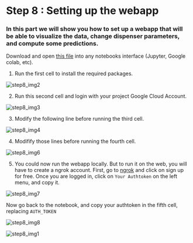 # Step 8 : Setting up the webapp

### In this part we will show you how to set up a webapp that will be able to visualize the data, change dispenser parameters, and compute some predictions. 

Download and open [this file](https://github.com/stefarine/smart_food_dispenser/blob/main/Code/WebApp/webapp_dispenser.ipynb) into any notebooks interface (Jupyter, Google colab, etc). 

1. Run the first cell to install the required packages.

![step8_img2](https://github.com/stefarine/smart_food_dispenser/assets/114418718/89dbed17-07d7-4978-a5bb-f7c4475826ef)

2. Run this second cell and login with your project Google Cloud Account.

![step8_img3](https://github.com/stefarine/smart_food_dispenser/assets/114418718/b3e9cf03-e771-45d0-96fb-a8c0fa5d4c3a)

3. Modify the following line before running the third cell. 

![step8_img4](https://github.com/stefarine/smart_food_dispenser/assets/114418718/ad1a2cb8-7716-473d-8469-bc7790f4019c)

4. Modifify those lines before running the fourth cell. 

![step8_img6](https://github.com/stefarine/smart_food_dispenser/assets/114418718/9eafd2eb-c4bb-4fe7-9c36-9ccfe31442f7)

5. You could now run the webapp locally. But to run it on the web, you will have to create a ngrok account. 
First, go to [ngrok](https://ngrok.com/) and click on sign up for free.
Once you are logged in, click on `Your Authtoken` on the left menu, and copy it. 

![step8_img7](https://github.com/stefarine/smart_food_dispenser/assets/114418718/59ddd35a-d779-4c9c-837d-79dcb96c2449)

Now go back to the notebook, and copy your authtoken in the fifth cell, replacing `AUTH_TOKEN`

![step8_img8](https://github.com/stefarine/smart_food_dispenser/assets/114418718/c69b659f-8010-468a-b135-3842f5507df4)


![step8_img1](https://github.com/stefarine/smart_food_dispenser/assets/114418718/da6aca1f-a0f9-4e71-8314-7a40bec2093e)

